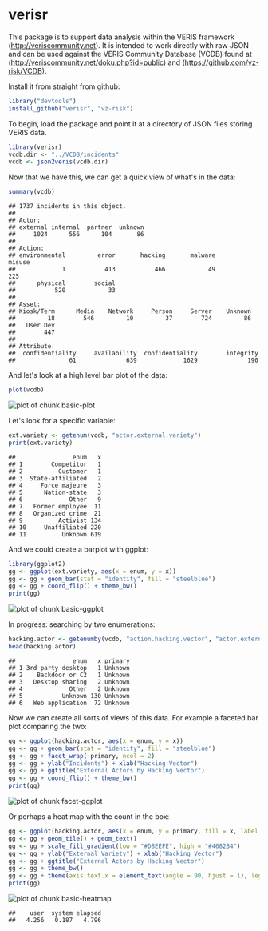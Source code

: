 verisr
========================================================

This package is to support data analysis within the VERIS framework (http://veriscommunity.net).  It is intended to work directly with raw JSON and can be used against the VERIS Community Database (VCDB) found at (http://veriscommunity.net/doku.php?id=public) and (https://github.com/vz-risk/VCDB).

Install it from straight from github:




```r
library("devtools")
install_github("verisr", "vz-risk")
```


To begin, load the package and point it at a directory of JSON files storing VERIS data.


```r
library(verisr)
vcdb.dir <- "../VCDB/incidents"
vcdb <- json2veris(vcdb.dir)
```


Now that we have this, we can get a quick view of what's in the data:


```r
summary(vcdb)
```

```
## 1737 incidents in this object.
## 
## Actor:
## external internal  partner  unknown 
##     1024      556      104       86 
## 
## Action:
## environmental         error       hacking       malware        misuse 
##             1           413           466            49           225 
##      physical        social 
##           520            33 
## 
## Asset:
## Kiosk/Term      Media    Network     Person     Server    Unknown 
##         18        546         10         37        724         86 
##   User Dev 
##        447 
## 
## Attribute:
##  confidentiality     availability  confidentiality        integrity 
##               61              639             1629              190
```


And let's look at a high level bar plot of the data:


```r
plot(vcdb)
```

![plot of chunk basic-plot](figure/basic-plot.png) 


Let's look for a specific variable:


```r
ext.variety <- getenum(vcdb, "actor.external.variety")
print(ext.variety)
```

```
##                enum   x
## 1        Competitor   1
## 2          Customer   1
## 3  State-affiliated   2
## 4     Force majeure   3
## 5      Nation-state   3
## 6             Other   9
## 7   Former employee  11
## 8   Organized crime  21
## 9          Activist 134
## 10     Unaffiliated 220
## 11          Unknown 619
```


And we could create a barplot with ggplot:


```r
library(ggplot2)
gg <- ggplot(ext.variety, aes(x = enum, y = x))
gg <- gg + geom_bar(stat = "identity", fill = "steelblue")
gg <- gg + coord_flip() + theme_bw()
print(gg)
```

![plot of chunk basic-ggplot](figure/basic-ggplot.png) 


In progress: searching by two enumerations:


```r
hacking.actor <- getenumby(vcdb, "action.hacking.vector", "actor.external.variety")
head(hacking.actor)
```

```
##                enum   x primary
## 1 3rd party desktop   1 Unknown
## 2    Backdoor or C2   1 Unknown
## 3   Desktop sharing   2 Unknown
## 4             Other   2 Unknown
## 5           Unknown 130 Unknown
## 6   Web application  72 Unknown
```


Now we can create all sorts of views of this data.
For example a faceted bar plot comparing the two:


```r
gg <- ggplot(hacking.actor, aes(x = enum, y = x))
gg <- gg + geom_bar(stat = "identity", fill = "steelblue")
gg <- gg + facet_wrap(~primary, ncol = 2)
gg <- gg + ylab("Incidents") + xlab("Hacking Vector")
gg <- gg + ggtitle("External Actors by Hacking Vector")
gg <- gg + coord_flip() + theme_bw()
print(gg)
```

![plot of chunk facet-ggplot](figure/facet-ggplot.png) 


Or perhaps a heat map with the count in the box:

```r
gg <- ggplot(hacking.actor, aes(x = enum, y = primary, fill = x, label = x))
gg <- gg + geom_tile() + geom_text()
gg <- gg + scale_fill_gradient(low = "#D8EEFE", high = "#4682B4")
gg <- gg + ylab("External Variety") + xlab("Hacking Vector")
gg <- gg + ggtitle("External Actors by Hacking Vector")
gg <- gg + theme_bw()
gg <- gg + theme(axis.text.x = element_text(angle = 90, hjust = 1), legend.position = "none")
print(gg)
```

![plot of chunk basic-heatmap](figure/basic-heatmap.png) 



```
##    user  system elapsed 
##   4.256   0.187   4.796
```

